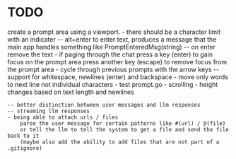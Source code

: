 # TODO

create a prompt area using a viewport. 
    - there should be a character limit with an indicater
    -- alt+enter to enter text, produces a message that the main app handles
        something like PromptEnteredMsg(string)
    -- on enter remove the text
    - if paging through the chat press a key (enter) to gain focus on the prompt area
      press another key (escape) to remove focus from the prompt area
    - cycle through previous prompts with the arrow keys
    -- support for whitespace, newlines (enter) and backspace
    - move only words to next line not individual characters
    - test prompt.go
    - scrolling
    - height changes based on text length and newlines

    -- better distinction between user messages and llm responses
    -- streaming llm responses
    - being able to attach urls / files
        parse the user message for certain patterns like #(url) / @(file)
        or tell the llm to tell the system to get a file and send the file back to it
        (maybe also add the ability to add files that are not part of a .gitignore)
